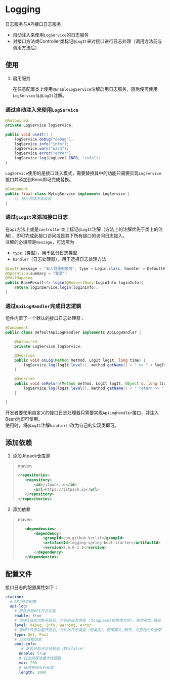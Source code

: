 # Logging

日志服务与API接口日志服务  
* 自动注入来使用`LogService`的日志服务
* 对接口方法或Controller类标记`@LogIt`来对接口进行日志处理（调用方法前与调用方法后）

## 使用

1. 启用服务

   在任意配置类上使用`@EnableLogService`注解启用日志服务，随后便可使用`LogService`与`@LogIt`注解。

### 通过自动注入来使用`LogService`

```java
@Autowired
private LogService logService;

public void useIt() {
    logService.debug("debug");
    logService.info("info");
    logService.warn("warn");
    logService.error("error");
    logService.log(LogLevel.INFO, "info");
}
```

`LogService`使用的是接口注入模式，需要替换其中的功能只需要实现`LogService`接口并添加到Bean即可完成替换。

```java
@Component
public final class MyLogService implements LogService {
    // 自行完成方法实现
}
```

### 通过`@LogIt`来添加接口日志

在`api`方法上或是`controller类`上标记`@LogIt`注解（方法上的注解优先于类上的注解），即可完成此接口访问或是其下所有接口的访问日志接入。  
注解的必填项是`message`，可选项为
* `type`（类型），用于区分日志类型
* `handler`（日志处理器），用于选择日志处理方法

```java
@LogIt(message = "有人登录啦啦啦", type = Login.class, handler = DefaultApiLogHandler.class)
@Operation(summary = "登录")
@PostMapping
public BaseResult<?> login(@RequestBody LoginInfo loginInfo){
    return loginService.login(loginInfo);
}
```

### 通过`ApiLogHandler`完成日志逻辑

组件内置了一个默认的接口日志处理器：

```java
@Component
public class DefaultApiLogHandler implements ApiLogHandler {

    @Autowired
    private LogService logService;

    @Override
    public void onLog(Method method, LogIt logIt, long time) {
        logService.log(logIt.level(), method.getName() + " >> " + logIt.message() + " at " + time);
    }

    @Override
    public void onReturn(Method method, LogIt logIt, Object o, long time) {
        logService.log(logIt.level(), method.getName() + " return >> " + o + " at " + time);
    }

}
```

开发者要使用自定义的接口日志处理器只需要实现`ApiLogHandler`接口，并注入Bean池即可使用。  
使用时，将`@LogIt`注解`handler()`改为自己的实现类即可。

## 添加依赖

1. 添加Jitpack仓库源

> maven
> ```xml
> <repositories>
>    <repository>
>        <id>jitpack.io</id>
>        <url>https://jitpack.io</url>
>    </repository>
> </repositories>
> ```

2. 添加依赖

> maven
> ```xml
>    <dependencies>
>        <dependency>
>            <groupId>com.github.Verlif</groupId>
>            <artifactId>logging-spring-boot-starter</artifactId>
>            <version>2.6.6-1.1</version>
>        </dependency>
>    </dependencies>
> ```

## 配置文件

接口日志的配置属性如下：
```yaml
station:
  # API日志配置
  api-log:
    # 是否开启API日志功能
    enable: true
    # 当API日志功能开启后，允许的日志等级（与LogLevel枚举类对应），使用英文,隔开。为空则允许全部
    level: debug, info, warning, error
    # 当API日志功能开启后，允许的日志类型（短类名），使用英文,隔开。为空则允许全部
    type: Get, Post
    # 日志线程信息
    pool-info:
       # 是否开启日志线程池（默认false）
      enable: true
      # 日志线程池最大线程数
      max: 200
      # 日志等待队列长度
      length: 1000
```
